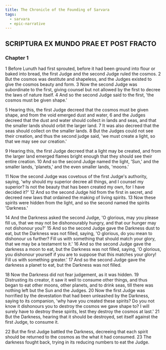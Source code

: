 ```yaml
---
title: The Chronicle of the Founding of Sarvara
tags:
  - sarvara
  - epic-narrative
---
```

## SCRIPTURA EX MUNDO PRAE ET POST FRACTO
### Chapter 1
1 Before Lunuth had first sprouted, before it had been ground into flour or baked into bread, the first Judge and the second Judge ruled the cosmos. 2 But the cosmos was destitute and shapeless, and the Judges existed to give the cosmos beauty and form. 3 Now the second Judge was subordinate to the first, giving counsel but not allowed by the first to decree the laws of nature itself. 4 And so the second Judge said to the first, 'the cosmos must be given shape.'

5 Hearing this, the first Judge decreed that the cosmos must be given shape, and from the void emerged dust and water, 6 and the Judges decreed that the dust and water should collect in lands and seas, and that the smaller lands should orbit the larger land. 7 It was also decreed that the seas should collect on the smaller lands. 8 But the Judges could not see their creation, and thus the second judge said, 'we must create a light, so that we may see our creation.'

9 Hearing this, the first Judge decreed that a light may be created, and from the larger land emerged flames bright enough that they should see their entire creation. 10 And so the second Judge named the light, 'Sun,' and the smaller lands, 'planets,' and the even smaller lands, 'moons.'

11 Now the second Judge was covetous of the first Judge's authority, saying, 'why should my superior decree all things, and I counsel my superior? Is not the beauty that has been created my own, for I have decided it?' 12 And so the second Judge hid from the first in secret, and decreed new laws that ordained the making of living spirits. 13 Now these spirits were hidden from the light, and so the second named the spirits 'Darkness.'

14 And the Darkness asked the second Judge, 'O glorious, may you please fill us, that we may not be dishonourably hungry, and that our hunger may not dishonour you?' 15 And so the second Judge gave the Darkness dust to eat, but the Darkness was not filled, saying, 'O glorious, do you mean to dishonour us further? Fill us with something that should match your glory, that we may be a testament to it.' 16 And so the second Judge gave the darkness a moon to eat, but the Darkness was not filled, saying, 'O glorious, you dishonour yourself if you are to suppose that this matches your glory! Fill us with something greater.' 17 And so the second Judge gave the darkness a planet to eat, but the Darkness was not filled.

18 Now the Darkness did not fear judgement, as it was hidden. 19 Distrusting its creator, it saw it well to consume other things, and thus began to eat other moons, other planets, and to drink seas, till there was nothing left but the Sun and the Judges. 20 Now the first Judge was horrified by the devestation that had been unleashed by the Darkness, saying to its companion, 'why have you created these spirits? Do you not know it dishonours you to destroy the cosmos we gave shape to? I will surely have to destroy these spirits, lest they destroy the cosmos at last.' 21 But the Darkness, hearing that it should be destroyed, set itself against the first Judge, to consume it.

22 But the first Judge battled the Darkness, decreeing that each spirit should be returned to the cosmos as the what it had consumed. 23 The darkness fought back, trying in its reducing numbers to eat the Judge.